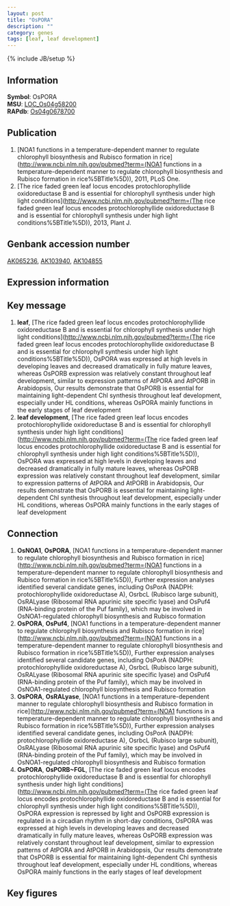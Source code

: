 ```yaml
---
layout: post
title: "OsPORA"
description: ""
category: genes
tags: [leaf, leaf development]
---
```

{% include JB/setup %}

## Information
__Symbol__: OsPORA  
__MSU__: [LOC_Os04g58200](http://rice.plantbiology.msu.edu/cgi-bin/ORF_infopage.cgi?orf=LOC_Os04g58200)  
__RAPdb__: [Os04g0678700](http://rapdb.dna.affrc.go.jp/viewer/gbrowse_details/irgsp1?name=Os04g0678700)  

## Publication
1. [NOA1 functions in a temperature-dependent manner to regulate chlorophyll biosynthesis and Rubisco formation in rice](http://www.ncbi.nlm.nih.gov/pubmed?term=(NOA1 functions in a temperature-dependent manner to regulate chlorophyll biosynthesis and Rubisco formation in rice%5BTitle%5D)), 2011, PLoS One.
2. [The rice faded green leaf locus encodes protochlorophyllide oxidoreductase B and is essential for chlorophyll synthesis under high light conditions](http://www.ncbi.nlm.nih.gov/pubmed?term=(The rice faded green leaf locus encodes protochlorophyllide oxidoreductase B and is essential for chlorophyll synthesis under high light conditions%5BTitle%5D)), 2013, Plant J.

## Genbank accession number
[AK065236](http://www.ncbi.nlm.nih.gov/nuccore/AK065236), [AK103940](http://www.ncbi.nlm.nih.gov/nuccore/AK103940), [AK104855](http://www.ncbi.nlm.nih.gov/nuccore/AK104855)

## Expression information

## Key message
1. __leaf__, [The rice faded green leaf locus encodes protochlorophyllide oxidoreductase B and is essential for chlorophyll synthesis under high light conditions](http://www.ncbi.nlm.nih.gov/pubmed?term=(The rice faded green leaf locus encodes protochlorophyllide oxidoreductase B and is essential for chlorophyll synthesis under high light conditions%5BTitle%5D)),  OsPORA was expressed at high levels in developing leaves and decreased dramatically in fully mature leaves, whereas OsPORB expression was relatively constant throughout leaf development, similar to expression patterns of AtPORA and AtPORB in Arabidopsis, Our results demonstrate that OsPORB is essential for maintaining light-dependent Chl synthesis throughout leaf development, especially under HL conditions, whereas OsPORA mainly functions in the early stages of leaf development
2. __leaf development__, [The rice faded green leaf locus encodes protochlorophyllide oxidoreductase B and is essential for chlorophyll synthesis under high light conditions](http://www.ncbi.nlm.nih.gov/pubmed?term=(The rice faded green leaf locus encodes protochlorophyllide oxidoreductase B and is essential for chlorophyll synthesis under high light conditions%5BTitle%5D)),  OsPORA was expressed at high levels in developing leaves and decreased dramatically in fully mature leaves, whereas OsPORB expression was relatively constant throughout leaf development, similar to expression patterns of AtPORA and AtPORB in Arabidopsis, Our results demonstrate that OsPORB is essential for maintaining light-dependent Chl synthesis throughout leaf development, especially under HL conditions, whereas OsPORA mainly functions in the early stages of leaf development

## Connection
1. __OsNOA1__, __OsPORA__, [NOA1 functions in a temperature-dependent manner to regulate chlorophyll biosynthesis and Rubisco formation in rice](http://www.ncbi.nlm.nih.gov/pubmed?term=(NOA1 functions in a temperature-dependent manner to regulate chlorophyll biosynthesis and Rubisco formation in rice%5BTitle%5D)),  Further expression analyses identified several candidate genes, including OsPorA (NADPH: protochlorophyllide oxidoreductase A), OsrbcL (Rubisco large subunit), OsRALyase (Ribosomal RNA apurinic site specific lyase) and OsPuf4 (RNA-binding protein of the Puf family), which may be involved in OsNOA1-regulated chlorophyll biosynthesis and Rubisco formation
2. __OsPORA__, __OsPuf4__, [NOA1 functions in a temperature-dependent manner to regulate chlorophyll biosynthesis and Rubisco formation in rice](http://www.ncbi.nlm.nih.gov/pubmed?term=(NOA1 functions in a temperature-dependent manner to regulate chlorophyll biosynthesis and Rubisco formation in rice%5BTitle%5D)),  Further expression analyses identified several candidate genes, including OsPorA (NADPH: protochlorophyllide oxidoreductase A), OsrbcL (Rubisco large subunit), OsRALyase (Ribosomal RNA apurinic site specific lyase) and OsPuf4 (RNA-binding protein of the Puf family), which may be involved in OsNOA1-regulated chlorophyll biosynthesis and Rubisco formation
3. __OsPORA__, __OsRALyase__, [NOA1 functions in a temperature-dependent manner to regulate chlorophyll biosynthesis and Rubisco formation in rice](http://www.ncbi.nlm.nih.gov/pubmed?term=(NOA1 functions in a temperature-dependent manner to regulate chlorophyll biosynthesis and Rubisco formation in rice%5BTitle%5D)),  Further expression analyses identified several candidate genes, including OsPorA (NADPH: protochlorophyllide oxidoreductase A), OsrbcL (Rubisco large subunit), OsRALyase (Ribosomal RNA apurinic site specific lyase) and OsPuf4 (RNA-binding protein of the Puf family), which may be involved in OsNOA1-regulated chlorophyll biosynthesis and Rubisco formation
4. __OsPORA__, __OsPORB~FGL__, [The rice faded green leaf locus encodes protochlorophyllide oxidoreductase B and is essential for chlorophyll synthesis under high light conditions](http://www.ncbi.nlm.nih.gov/pubmed?term=(The rice faded green leaf locus encodes protochlorophyllide oxidoreductase B and is essential for chlorophyll synthesis under high light conditions%5BTitle%5D)),  OsPORA expression is repressed by light and OsPORB expression is regulated in a circadian rhythm in short-day conditions, OsPORA was expressed at high levels in developing leaves and decreased dramatically in fully mature leaves, whereas OsPORB expression was relatively constant throughout leaf development, similar to expression patterns of AtPORA and AtPORB in Arabidopsis, Our results demonstrate that OsPORB is essential for maintaining light-dependent Chl synthesis throughout leaf development, especially under HL conditions, whereas OsPORA mainly functions in the early stages of leaf development

## Key figures


